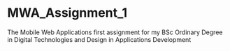 MWA_Assignment_1
================

The Mobile Web Applications first assignment for my BSc Ordinary Degree in Digital Technologies and Design in Applications Development
